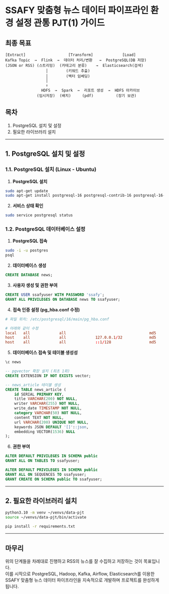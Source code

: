# SSAFY 맞춤형 뉴스 데이터 파이프라인 환경 설정 관통 PJT(1) 가이드

## 최종 목표

```
[Extract]                   [Transform]             [Load]
Kafka Topic  →  Flink  →  데이터 처리/변환   →  PostgreSQL(DB 저장)
(JSON or RSS) (스트리밍)  (카테고리 분류)    →  Elasticsearch(검색)
                  │        (키워드 추출)      
                  │        (벡터 임베딩)
                  │
                  ↓            
                HDFS  →  Spark  →  리포트 생성  →  HDFS 아카이브
              (임시저장)  (배치)     (pdf)          (장기 보관)
```

## 목차

1. PostgreSQL 설치 및 설정  
2. 필요한 라이브러리 설치  

---

## 1. PostgreSQL 설치 및 설정

### 1.1. PostgreSQL 설치 (Linux - Ubuntu)

1. **PostgreSQL 설치**  

```bash
sudo apt-get update
sudo apt-get install postgresql-16 postgresql-contrib-16 postgresql-16-pgvector -y  
```

2. **서비스 상태 확인**  

```bash
sudo service postgresql status
```

### 1.2. PostgreSQL 데이터베이스 설정

1. **PostgreSQL 접속**  

```bash
sudo -i -u postgres
psql
```

2. **데이터베이스 생성**  

```sql
CREATE DATABASE news;
```

3. **사용자 생성 및 권한 부여**  

```sql
CREATE USER ssafyuser WITH PASSWORD 'ssafy';
GRANT ALL PRIVILEGES ON DATABASE news TO ssafyuser;
```

4. **접속 인증 설정 (pg_hba.conf 수정)**

```conf
# 파일 위치: /etc/postgresql/16/main/pg_hba.conf

# 아래와 같이 수정
local   all             all                                     md5
host    all             all             127.0.0.1/32            md5
host    all             all             ::1/128                 md5
```

5. **데이터베이스 접속 및 테이블 생성성**

```bash
\c news
```

```sql
-- pgvector 확장 설치 (최초 1회)
CREATE EXTENSION IF NOT EXISTS vector;

-- news_article 테이블 생성
CREATE TABLE news_article (
    id SERIAL PRIMARY KEY,
    title VARCHAR(200) NOT NULL,
    writer VARCHAR(255) NOT NULL,
    write_date TIMESTAMP NOT NULL,
    category VARCHAR(50) NOT NULL,
    content TEXT NOT NULL,
    url VARCHAR(200) UNIQUE NOT NULL,
    keywords JSON DEFAULT '[]'::json,
    embedding VECTOR(1536) NULL
);
```

6. **권한 부여**

```sql
ALTER DEFAULT PRIVILEGES IN SCHEMA public
GRANT ALL ON TABLES TO ssafyuser;

ALTER DEFAULT PRIVILEGES IN SCHEMA public
GRANT ALL ON SEQUENCES TO ssafyuser;
GRANT CREATE ON SCHEMA public TO ssafyuser;
```

---

## 2. 필요한 라이브러리 설치

```bash
python3.10 -m venv ~/venvs/data-pjt
source ~/venvs/data-pjt/bin/activate

pip install -r requirements.txt
```

---

## 마무리

위의 단계들을 차례대로 진행하고 RSS의 뉴스를 잘 수집하고 저장하는 것이 목표입니다.  
이를 시작으로 PostgreSQL, Hadoop, Kafka, Airflow, Elasticsearch를 이용한 SSAFY 맞춤형 뉴스 데이터 파이프라인을 지속적으로 개발하며 프로젝트를 완성하게 됩니다.
